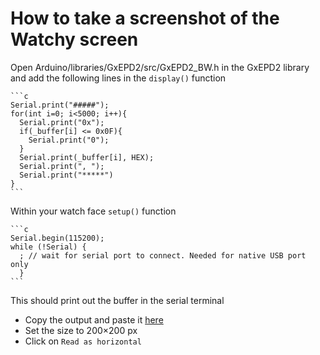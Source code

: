 # How to take a screenshot of the Watchy screen

Open Arduino/libraries/GxEPD2/src/GxEPD2_BW.h in the GxEPD2 library and add the following lines in the `display()` function

    ```c
    Serial.print("#####");
    for(int i=0; i<5000; i++){
      Serial.print("0x");
      if(_buffer[i] <= 0x0F){
        Serial.print("0");
      }
      Serial.print(_buffer[i], HEX);
      Serial.print(", ");
      Serial.print("*****")
    }
    ```

Within your watch face `setup()` function

    ```c
    Serial.begin(115200);
    while (!Serial) {
      ; // wait for serial port to connect. Needed for native USB port only
      }
    ```

This should print out the buffer in the serial terminal

* Copy the output and paste it [here](https://javl.github.io/image2cpp/)
* Set the size to 200×200 px
* Click on `Read as horizontal`

